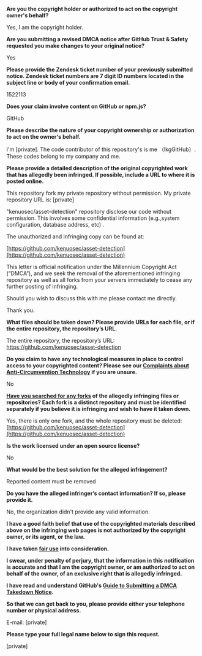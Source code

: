 **Are you the copyright holder or authorized to act on the copyright owner's behalf?**

Yes, I am the copyright holder.

**Are you submitting a revised DMCA notice after GitHub Trust & Safety requested you make changes to your original notice?**

Yes

**Please provide the Zendesk ticket number of your previously submitted notice. Zendesk ticket numbers are 7 digit ID numbers located in the subject line or body of your confirmation email.**

1522113

**Does your claim involve content on GitHub or npm.js?**

GitHub

**Please describe the nature of your copyright ownership or authorization to act on the owner's behalf.**

I'm [private]. The code contributor of this repository's is me （lkgGitHub）. These codes belong to my company and me.

**Please provide a detailed description of the original copyrighted work that has allegedly been infringed. If possible, include a URL to where it is posted online.**

This repository fork my private repository without permission. My private repository URL is: [private]

"kenuosec/asset-detection" repository disclose our code without permission. This involves some confidential information (e.g.,system configuration, database address, etc) .

The unauthorized and infringing copy can be found at:

[https://github.com/kenuosec/asset-detection](https://github.com/kenuosec/asset-detection)

This letter is official notification under the Millennium Copyright Act (“DMCA”), and we seek the removal of the aforementioned infringing repository as well as all forks from your servers immediately to cease any further posting of infringing.

Should you wish to discuss this with me please contact me directly.

Thank you.

**What files should be taken down? Please provide URLs for each file, or if the entire repository, the repository’s URL.**

The entire repository, the repository’s URL:  
https://github.com/kenuosec/asset-detection

**Do you claim to have any technological measures in place to control access to your copyrighted content? Please see our <a href="https://docs.github.com/articles/guide-to-submitting-a-dmca-takedown-notice#complaints-about-anti-circumvention-technology">Complaints about Anti-Circumvention Technology</a> if you are unsure.**

No

**<a href="https://docs.github.com/articles/dmca-takedown-policy#b-what-about-forks-or-whats-a-fork">Have you searched for any forks</a> of the allegedly infringing files or repositories? Each fork is a distinct repository and must be identified separately if you believe it is infringing and wish to have it taken down.**

Yes, there is only one fork, and the whole repository must be deleted:    
[https://github.com/kenuosec/asset-detection](https://github.com/kenuosec/asset-detection)

**Is the work licensed under an open source license?**

No

**What would be the best solution for the alleged infringement?**

Reported content must be removed

**Do you have the alleged infringer’s contact information? If so, please provide it.**

No, the organization didn't provide any valid information.

**I have a good faith belief that use of the copyrighted materials described above on the infringing web pages is not authorized by the copyright owner, or its agent, or the law.**

**I have taken <a href="https://www.lumendatabase.org/topics/22">fair use</a> into consideration.**

**I swear, under penalty of perjury, that the information in this notification is accurate and that I am the copyright owner, or am authorized to act on behalf of the owner, of an exclusive right that is allegedly infringed.**

**I have read and understand GitHub's <a href="https://docs.github.com/articles/guide-to-submitting-a-dmca-takedown-notice/">Guide to Submitting a DMCA Takedown Notice</a>.**

**So that we can get back to you, please provide either your telephone number or physical address.**

E-mail: [private]

**Please type your full legal name below to sign this request.**

[private]
